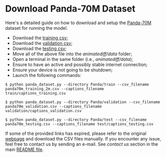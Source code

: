 # Download Panda-70M Dataset

Here's a detailed guide on how to download and setup the [Panda-70M](https://snap-research.github.io/Panda-70M/) dataset for running the model.
- Download the [training csv](https://drive.google.com/file/d/1jWTNGjb-hkKiPHXIbEA5CnFwjhA-Fq_Q/view?usp=sharing);
- Download the [validation csv](https://drive.google.com/file/d/1cTCaC7oJ9ZMPSax6I4ZHvUT-lqxOktrX/view?usp=sharing);
- Download the [testing csv](https://drive.google.com/file/d/1ee227tHEO-DT8AkX7y2q6-bfAtUL-yMI/view?usp=sharing);
- Move all of the above file into the *animatediff/data* folder;
- Open a terminal in the same folder (i.e., *animatediff/data*);
- Ensure to have an active and possibly stable internet connection;
- Ensure your device is not going to be shutdown;
- Launch the following commands:
```
$ python panda_dataset.py --directory Panda/train --csv_filename panda70m_training_2m.csv --captions_filename train/captions_training.csv
```

```
$ python panda_dataset.py --directory Panda/validation --csv_filename panda70m_validation.csv --captions_filename validation/captions_validation.csv
```

```
$ python panda_dataset.py --directory Panda/test --csv_filename panda70m_testing.csv --captions_filename test/captions_testing.csv
```

If some of the provided links has expired, please refer to the original [webpage](https://snap-research.github.io/Panda-70M/) and download the CSV files manually. If you encounter any issue, feel free to contact us by
sending an e-mail. See *contact us* section in the main [README file](https://github.com/luca-zanchetta/lightweight-text-to-video/blob/main/README.md).
